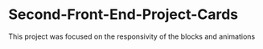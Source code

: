 # Second-Front-End-Project-Cards
This project was focused on the responsivity of the blocks and animations

